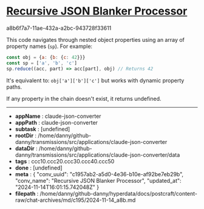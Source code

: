 # [Recursive JSON Blanker Processor](https://claude.ai/chat/c1957ab2-a5d0-4e36-b10e-af92be7eb29b)

a8b6f7a7-11ae-432a-a2bc-943728f33611

 This code navigates through nested object properties using an array of property names (`sp`). For example:

```javascript
const obj = {a: {b: {c: 42}}}
const sp = ['a', 'b', 'c']
sp.reduce((acc, part) => acc[part], obj) // Returns 42
```

It's equivalent to: `obj['a']['b']['c']` but works with dynamic property paths.

If any property in the chain doesn't exist, it returns undefined.

---

* **appName** : claude-json-converter
* **appPath** : claude-json-converter
* **subtask** : [undefined]
* **rootDir** : /home/danny/github-danny/transmissions/src/applications/claude-json-converter
* **dataDir** : /home/danny/github-danny/transmissions/src/applications/claude-json-converter/data
* **tags** : ccc10.ccc20.ccc30.ccc40.ccc50
* **done** : [undefined]
* **meta** : {
  "conv_uuid": "c1957ab2-a5d0-4e36-b10e-af92be7eb29b",
  "conv_name": "Recursive JSON Blanker Processor",
  "updated_at": "2024-11-14T16:01:15.742048Z"
}
* **filepath** : /home/danny/github-danny/hyperdata/docs/postcraft/content-raw/chat-archives/md/c195/2024-11-14_a8b.md